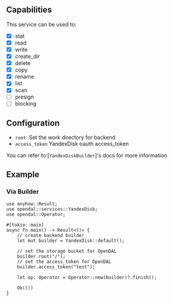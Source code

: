 ## Capabilities

This service can be used to:

- [x] stat
- [x] read
- [x] write
- [x] create_dir
- [x] delete
- [x] copy
- [x] rename
- [x] list
- [x] scan
- [ ] presign
- [ ] blocking

## Configuration

- `root`: Set the work directory for backend
- `access_token` YandexDisk oauth access_token

You can refer to [`YandexDiskBuilder`]'s docs for more information

## Example

### Via Builder

```rust,no_run
use anyhow::Result;
use opendal::services::YandexDisk;
use opendal::Operator;

#[tokio::main]
async fn main() -> Result<()> {
    // create backend builder
    let mut builder = YandexDisk::default();

    // set the storage bucket for OpenDAL
    builder.root("/");
    // set the access_token for OpenDAL
    builder.access_token("test");

    let op: Operator = Operator::new(builder)?.finish();

    Ok(())
}
```
